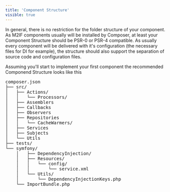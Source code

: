 ```yaml
---
title: 'Component Structure'
visible: true
---
```


In general, there is no restriction for the folder structure of your component. As M2IF components usually will be installed by Composer, at least your Component Structure should be PSR-0 or PSR-4 compatible. As usually every component will be delivered with it's configuration (the necessary files for DI for example), the structure should also support the separation of source code and configuration files.

Assuming you'll start to implement your first component the recommended Componend Structure looks like this

<pre>
composer.json
├── src/
│   ├── Actions/
│   │	└── Processors/
│   ├── Assemblers
│   ├── Callbacks
│   ├── Observers
│   ├── Repositories
│   │	└── CacheWarmers/
│   ├── Services
│   ├── Subjects
│   └── Utils
├── tests/
└── symfony/
	│   ├── DependencyInjection/
	│   ├── Resources/
	│   │	└── config/
    │   │   	└── service.xml
	│   └── Utils/
    │	    └── DependencyInjectionKeys.php
    └── ImportBundle.php
</pre>
